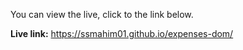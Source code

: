 You can view the live, click to the link below.

**Live link:** https://ssmahim01.github.io/expenses-dom/